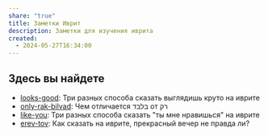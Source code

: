 ```yaml
---
share: "true"
title: Заметки Иврит
description: Заметки для изучения иврита
created:
  - 2024-05-27T16:34:00
---
```


## Здесь вы найдете
- [looks-good](./looks-good.md): Три разных способа сказать выглядишь круто на иврите
- [only-rak-bilvad](./only-rak-bilvad.md): Чем отличается בלבד от רק
- [like-you](./like-you.md): Три разных способа сказать "ты мне нравишься" на иврите
- [erev-tov](./erev-tov.md): Как сказать на иврите, прекрасный вечер не правда ли?



